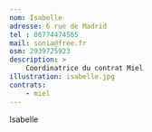 ```yaml
---
nom: Isabelle
adresse: 6 rue de Madrid
tel : 06774474565
mail: sonia@free.fr
osm: 2939725923
description: >
    Coordinatrice du contrat Miel
illustration: isabelle.jpg
contrats:
    - miel
---
```


Isabelle